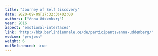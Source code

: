```yaml
---
title: "Journey of Self Discovery"
date: 2020-09-09T17:32:36+02:00
authors: ["Anna Uddenberg"]
year: 2016
aspect: "emotional-interfaces"
link: "http://bb9.berlinbiennale.de/de/participants/anna-uddenberg/"
medium: "project"
weight: 6
notReferenced: true
---
```

